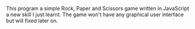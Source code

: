 This program a simple Rock, Paper and Scissors game written in JavaScript a new skill I just learnt. The game won't have any graphical user interface but will fixed later on.